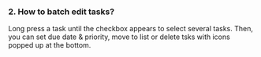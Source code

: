 ### 2. How to batch edit tasks?
Long press a task until the checkbox appears to select several tasks. Then, you can set due date & priority, move to list or delete tsks with icons popped up at the bottom.
